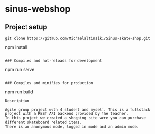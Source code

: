 # sinus-webshop

## Project setup
```
git clone https://github.com/Michaelaltinsik1/Sinus-skate-shop.git
```
npm install
```

### Compiles and hot-reloads for development
```
npm run serve
```

### Compiles and minifies for production
```
npm run build
```
Description

Agile group project with 4 student and myself. This is a fullstack project with a REST API backend provided by the teacher. 
In this project we created a shopping site were you can purchase different skateboard related items. 
There is an anonymous mode, logged in mode and an admin mode. 

